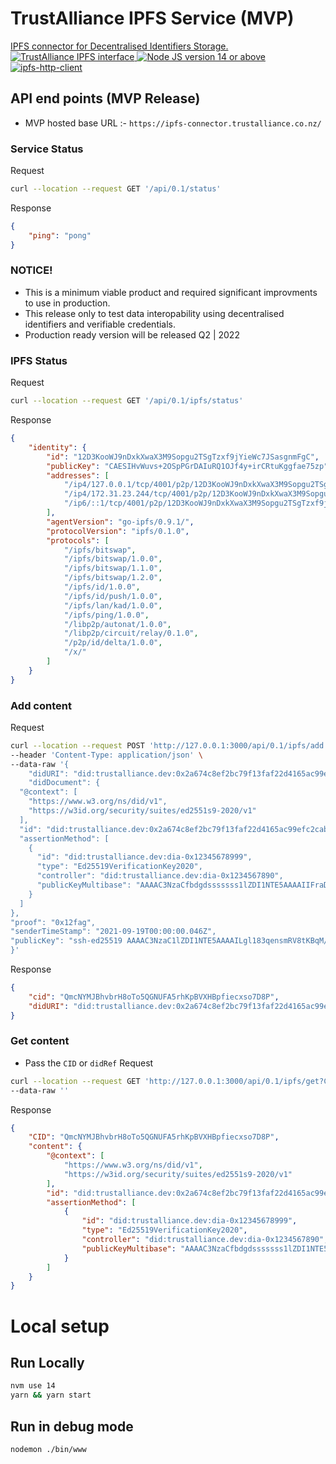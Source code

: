 # TrustAlliance IPFS Service (MVP)
<p>
  <a href="https://trustalliance.co.nz/">
</p>

IPFS connector for  Decentralised Identifiers Storage.
<br>
<a href="https://ipfs.trustalliance.co.nz" target="_blank">
    <img src="https://img.shields.io/badge/trustalliance--ipfs-0.0.1-orange" alt="TrustAlliance IPFS interface">
</a>
<a href="https://ipfs.trustalliance.co.nz" target="_blank">
    <img src="https://img.shields.io/badge/nodejs-14.0-green" alt="Node JS version 14 or above">
</a>
<a href="https://ipfs.trustalliance.co.nz" target="_blank">
    <img src="https://img.shields.io/badge/ipfs--http--client-53.0.0-blue" alt="ipfs-http-client">
</a>

## API end points (MVP Release)
* MVP hosted base URL :- `https://ipfs-connector.trustalliance.co.nz/`
### Service Status
Request
```bash
curl --location --request GET '/api/0.1/status'
```
Response
```json
{
    "ping": "pong"
}
```
### NOTICE!
* This is a minimum viable product and required significant improvments to use in production.
* This release only to test data interopability using decentralised identifiers and verifiable credentials.
* Production ready version will be released Q2 | 2022
### IPFS Status

Request
```bash
curl --location --request GET '/api/0.1/ipfs/status'
```

Response
```json
{
    "identity": {
        "id": "12D3KooWJ9nDxkXwaX3M9Sopgu2TSgTzxf9jYieWc7JSasgnmFgC",
        "publicKey": "CAESIHvWuvs+2OSpPGrDAIuRQ1OJf4y+irCRtuKggfae75zp",
        "addresses": [
            "/ip4/127.0.0.1/tcp/4001/p2p/12D3KooWJ9nDxkXwaX3M9Sopgu2TSgTzxf9jYieWc7JSasgnmFgC",
            "/ip4/172.31.23.244/tcp/4001/p2p/12D3KooWJ9nDxkXwaX3M9Sopgu2TSgTzxf9jYieWc7JSasgnmFgC",
            "/ip6/::1/tcp/4001/p2p/12D3KooWJ9nDxkXwaX3M9Sopgu2TSgTzxf9jYieWc7JSasgnmFgC"
        ],
        "agentVersion": "go-ipfs/0.9.1/",
        "protocolVersion": "ipfs/0.1.0",
        "protocols": [
            "/ipfs/bitswap",
            "/ipfs/bitswap/1.0.0",
            "/ipfs/bitswap/1.1.0",
            "/ipfs/bitswap/1.2.0",
            "/ipfs/id/1.0.0",
            "/ipfs/id/push/1.0.0",
            "/ipfs/lan/kad/1.0.0",
            "/ipfs/ping/1.0.0",
            "/libp2p/autonat/1.0.0",
            "/libp2p/circuit/relay/0.1.0",
            "/p2p/id/delta/1.0.0",
            "/x/"
        ]
    }
}
```

### Add content
Request
```bash
curl --location --request POST 'http://127.0.0.1:3000/api/0.1/ipfs/add' \
--header 'Content-Type: application/json' \
--data-raw '{
    "didURI": "did:trustalliance.dev:0x2a674c8ef2bc79f13faf22d4165ac99efc2cabe6e3194c0a58336fed7c56b1b3",
    "didDocument": {
  "@context": [
    "https://www.w3.org/ns/did/v1",
    "https://w3id.org/security/suites/ed2551s9-2020/v1"
  ],
  "id": "did:trustalliance.dev:0x2a674c8ef2bc79f13faf22d4165ac99efc2cabe6e3194c0a58336fed7c56b1b3",
  "assertionMethod": [
    {
      "id": "did:trustalliance.dev:dia-0x12345678999",
      "type": "Ed25519VerificationKey2020", 
      "controller": "did:trustalliance.dev:dia-0x1234567890",
      "publicKeyMultibase": "AAAAC3NzaCfbdgdsssssss1lZDI1NTE5AAAAIIFraDC1HgOAg22wwwyaRuFvCTcL+N3yeBH/tN+zUI"
    }
  ]
},
"proof": "0x12fag",
"senderTimeStamp": "2021-09-19T00:00:00.046Z",
"publicKey": "ssh-ed25519 AAAAC3NzaC1lZDI1NTE5AAAAILgl183qensmRV8tKBqM/E2GSEuQGLV883tAecMhuNUu gayan@tb-gayan"
}'
```
Response
```json
{
    "cid": "QmcNYMJBhvbrH8oTo5QGNUFA5rhKpBVXHBpfiecxso7D8P",
    "didURI": "did:trustalliance.dev:0x2a674c8ef2bc79f13faf22d4165ac99efc2cabe6e3194c0a58336fed7c56b1b3"
}
```

### Get content
* Pass the `CID` or `didRef`
Request
```bash
curl --location --request GET 'http://127.0.0.1:3000/api/0.1/ipfs/get?CID=QmcNYMJBhvbrH8oTo5QGNUFA5rhKpBVXHBpfiecxso7D8P' \
--data-raw ''
```

Response
```json
{
    "CID": "QmcNYMJBhvbrH8oTo5QGNUFA5rhKpBVXHBpfiecxso7D8P",
    "content": {
        "@context": [
            "https://www.w3.org/ns/did/v1",
            "https://w3id.org/security/suites/ed2551s9-2020/v1"
        ],
        "id": "did:trustalliance.dev:0x2a674c8ef2bc79f13faf22d4165ac99efc2cabe6e3194c0a58336fed7c56b1b3",
        "assertionMethod": [
            {
                "id": "did:trustalliance.dev:dia-0x12345678999",
                "type": "Ed25519VerificationKey2020",
                "controller": "did:trustalliance.dev:dia-0x1234567890",
                "publicKeyMultibase": "AAAAC3NzaCfbdgdsssssss1lZDI1NTE5AAAAIIFraDC1HgOAg22wwwyaRuFvCTcL+N3yeBH/tN+zUI"
            }
        ]
    }
}
```

# Local setup
## Run Locally
```bash
nvm use 14
yarn && yarn start
```

## Run in debug mode
```bash
nodemon ./bin/www
```